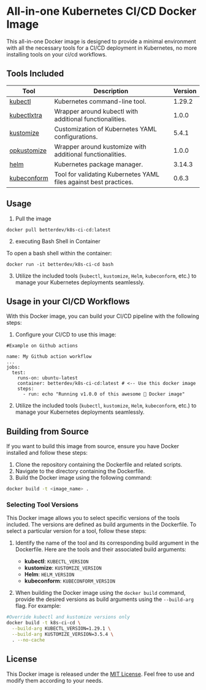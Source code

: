 # All-in-one Kubernetes CI/CD Docker Image

This all-in-one Docker image is designed to provide a minimal environment with all the necessary tools for a CI/CD
deployment in Kubernetes, no more installing tools on your ci/cd workflows.

## Tools Included

| Tool                                                      | Description                                                       | Version |
|-----------------------------------------------------------|-------------------------------------------------------------------|---------|
| [kubectl](https://github.com/kubernetes/kubectl)          | Kubernetes command-line tool.                                     | 1.29.2  |
| [kubectlxtra](https://github.com/alexbaeza/kubectlxtra)   | Wrapper around kubectl with additional functionalities.           | 1.0.0   |
| [kustomize](https://github.com/kubernetes-sigs/kustomize) | Customization of Kubernetes YAML configurations.                  | 5.4.1   |
| [opkustomize](https://github.com/alexbaeza/opkustomize)   | Wrapper around kustomize with additional functionalities.         | 1.0.0   |
| [helm](https://github.com/helm/helm)                      | Kubernetes package manager.                                       | 3.14.3  |
| [kubeconform](https://github.com/yannh/kubeconform)       | Tool for validating Kubernetes YAML files against best practices. | 0.6.3   |

## Usage

1. Pull the image

```shell
docker pull betterdev/k8s-ci-cd:latest
```

2. executing Bash Shell in Container

To open a bash shell within the container:

```shell
docker run -it betterdev/k8s-ci-cd bash
```

3. Utilize the included tools (`kubectl`, `kustomize`, `Helm`, `kubeconform`, etc.) to manage your Kubernetes
   deployments seamlessly.

## Usage in your CI/CD Workflows

With this Docker image, you can build your CI/CD pipeline with the following steps:

1. Configure your CI/CD to use this image:

```shell
#Example on Github actions

name: My Github action workflow
...
jobs:
  test:
    runs-on: ubuntu-latest
    container: betterdev/k8s-ci-cd:latest # <-- Use this docker image 
    steps:
      - run: echo "Running v1.0.0 of this awesome 🐳 Docker image"

```

2. Utilize the included tools (`kubectl`, `kustomize`, `Helm`, `kubeconform`, etc.) to manage your Kubernetes
   deployments seamlessly.

## Building from Source

If you want to build this image from source, ensure you have Docker installed and follow these steps:

1. Clone the repository containing the Dockerfile and related scripts.
2. Navigate to the directory containing the Dockerfile.
3. Build the Docker image using the following command:

```bash
docker build -t <image_name> .
```

### Selecting Tool Versions

This Docker image allows you to select specific versions of the tools included. The versions are defined as build
arguments in the Dockerfile. To select a particular version for a tool, follow these steps:

1. Identify the name of the tool and its corresponding build argument in the Dockerfile. Here are the tools and their
   associated build arguments:

    - **kubectl**: `KUBECTL_VERSION`
    - **kustomize**: `KUSTOMIZE_VERSION`
    - **Helm**: `HELM_VERSION`
    - **kubeconform**: `KUBECONFORM_VERSION`

2. When building the Docker image using the `docker build` command, provide the desired versions as build arguments
   using the `--build-arg` flag. For example:

```bash
#Override kubectl and kustomize versions only
docker build -t k8s-ci-cd \
  --build-arg KUBECTL_VERSION=1.29.1 \
  --build-arg KUSTOMIZE_VERSION=3.5.4 \
  . --no-cache
```

## License

This Docker image is released under the [MIT License](LICENSE). Feel free to use and modify them
according to your needs.

